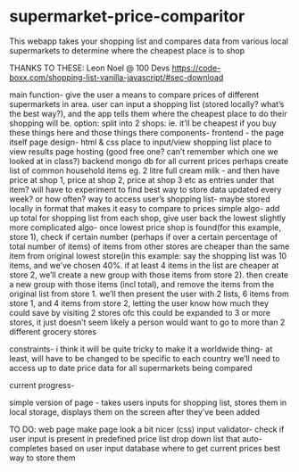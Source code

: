 # supermarket-price-comparitor
This webapp takes your shopping list and compares data from various local supermarkets to determine where the cheapest place is to shop

THANKS TO THESE:
    Leon Noel @ 100 Devs
    https://code-boxx.com/shopping-list-vanilla-javascript/#sec-download

main function-
give the user a means to compare prices of different supermarkets in area. 
user can input a shopping list (stored locally? what’s the best way?), and the app tells them where the cheapest place to do their shopping will be. option: split into 2 shops: ie. it’ll be cheapest if you buy these things here and those things there
components-
frontend - the page itself
page design- html & css
place to input/view shopping list 
place to view results
page hosting (good free one? can’t remember which one we looked at in class?)
backend
mongo db for all current prices
perhaps create list of common household items
eg. 2  litre full cream milk - and then have price at shop 1, price at shop 2, price at shop 3 etc as entries under that item? will have to experiment to find best way to store data
updated every week? or how often?
way to access user’s shopping list- maybe stored locally in format that makes it easy to compare to prices
simple algo- add up total for shopping list from each shop, give user back the lowest
slightly more complicated algo- once lowest price shop is found(for this example, store 1), check if certain number (perhaps if over a certain percentage of total number of items) of items from other stores are cheaper than the same item from original lowest store(in this example: say the shopping list was 10 items, and we’ve chosen 40%. if at least 4 items in the list are cheaper at store 2, we’ll create a new group with those items from store 2). then create a new group with those items (incl total), and remove the items from the original list from store 1. we’ll then present the user with 2 lists, 6 items from store 1, and 4 items from store 2, letting the user know how much they could save by visiting 2 stores
ofc this could be expanded to 3 or more stores, it just doesn’t seem likely a person would want to go to more than 2 different grocery stores

constraints-
i think it will be quite tricky to make it a worldwide thing- at least, will have to be changed to be specific to each country
we’ll need to access up to date price data for all supermarkets being compared






current progress-

simple version of page - takes users inputs for shopping list, stores them in local storage, displays them on the screen after they’ve been added

TO DO:
web page
make page look a bit nicer (css)
input validator- check if user input is present in predefined price list
drop down list that auto-completes based on user input
database
where to get current prices 
best way to store them 




